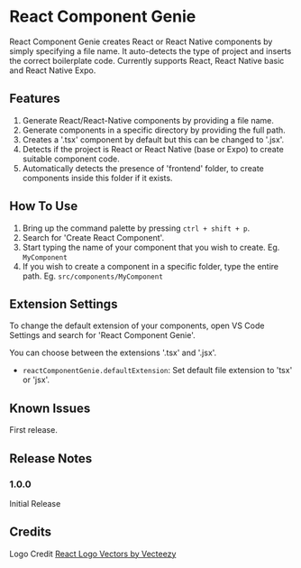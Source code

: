 # React Component Genie

React Component Genie creates React or React Native components by simply specifying a file name. It auto-detects the type of project and inserts the correct boilerplate code. Currently supports React, React Native basic and React Native Expo.

## Features

1. Generate React/React-Native components by providing a file name.
2. Generate components in a specific directory by providing the full path.
3. Creates a '.tsx' component by default but this can be changed to '.jsx'.
4. Detects if the project is React or React Native (base or Expo) to create suitable component code.
5. Automatically detects the presence of 'frontend' folder, to create components inside this folder if it exists.

## How To Use

1. Bring up the command palette by pressing `ctrl + shift + p`. 
2. Search for 'Create React Component'. 
3. Start typing the name of your component that you wish to create.
    Eg. `MyComponent`
4. If you wish to create a component in a specific folder, type the entire path.
    Eg. `src/components/MyComponent`

## Extension Settings

To change the default extension of your components, open VS Code Settings and search for 'React Component Genie'.

You can choose between the extensions '.tsx' and '.jsx'.

* `reactComponentGenie.defaultExtension`: Set default file extension to 'tsx' or 'jsx'.

## Known Issues

First release.

## Release Notes

### 1.0.0
Initial Release

## Credits
Logo Credit
<a href="https://www.vecteezy.com/free-vector/react-logo">React Logo Vectors by Vecteezy</a>